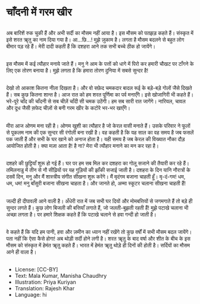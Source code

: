 # चाँदनी में गरम खीर

##
अब बारिशें रुक चुकी हैं और अभी सर्दी का मौसम नहीं आया है। इस मौसम को पतझड़ कहते हैं। संस्कृत में इसे शरत ॠतु का नाम दिया गया है। आ...छि...! मुझे ज़ुकाम है। लगता है मौसम बदलने से बहुत लोग बीमार पड़ रहे हैं। मेरी दादी कहती हैं कि दशहरा आने तक सभी बच्चे ठीक हो जायेंगे।

##
इस मौसम में कई त्यौहार मनाये जाते हैं। मनु ने आम के पत्तों को धागे में पिरो कर हमारी चौखट पर टाँगने के लिए एक तोरण बनाया है। मुझे लगता है कि हमारा तोरण दुनिया में सबसे सुन्दर है!

##
देखो तो आकाश कितना नीला दिखता है। और वो सफ़ेद चमकदार बादल रूई के बड़े-बड़े गोलों जैसे दिखते हैं। सब कुछ कितना शान्त है। आज रात को हम शरत पूर्णिमा का पर्व मनाएँगे। इसे खोजागिरी भी कहते हैं। भरे-पूरे चाँद की चाँदनी से सब चीज़ें चाँदी सी चमक उठेंगी। हम सब सारी रात जागेंगे। नारियल, चावल और दूध जैसी स़फेद चीज़ों से बनी गरम खीर के कटोरे भर-भर खाएँगे।

##
मीरा आज ओणम मना रही है। ओणम खुशी का त्यौहार है जो केरल वासी मनाते हैं। उसके परिवार ने फूलों से पूकलम नाम की एक सुन्दर सी रंगोली बना रखी है। वह कहती है कि यह साल का वह समय है जब फसलें पक जाती हैं और सभी के घर खाने को अनाज होता है। यही समय है जब केरल की विख्यात नौका दौड़ आयोजित होती है। क्या मज़ा आता है! है ना? मेरा भी त्यौहार मनाने का मन कर रहा है।

##
दशहरे की छुट्टियाँ शुरू हो गई हैं। घर पर हम सब मिल कर दशहरा का गोलू सजाने की तैयारी कर रहे हैं। तमिलनाडु में तीन से नौ सीढ़ियों पर यह गुड़ियों की झाँकी सजाई जाती है। दशहरा के दिन यानि नौरात्रों के दसवें दिन, मनु और मैं शास्त्रीय संगीत सीखना शुरू करेंगे। मैं मृदंगम बजाना चाहती हूँ। मृ-दं-गम! धम, धम, धम! मनु बाँसुरी बजाना सीखना चाहता है। और जानते हो, अम्मा स्कूटर चलाना सीखना चाहती हैं!

##
जल्दी ही दीपावली आने वाली है। अँधेरी रात में जब सभी घर दियों और मोमबत्तियों से जगमगाते हैं तो बड़े ही सुन्दर लगते हैं। कुछ लोग बिजली की बत्तियाँ लगाते हैं, जो जलती-बुझती रहती हैं! मुझे पटाखे चलाना भी अच्छा लगता है। पर हमारे शिक्षक कहते हैं कि पटाखे चलाने से हवा गन्दी हो जाती है।

##
वे कहते हैं कि यदि हम पानी, हवा और ज़मीन का ध्यान नहीं रखेंगे तो कुछ वर्षों में सभी मौसम बदल जायेंगे। पता नहीं कि ऐसा कैसे होगा! अब थोड़ी सर्दी होने लगी है। शरत ॠतु के बाद वर्षा और शीत के बीच के इस मौसम को संस्कृत में हेमंत ॠतु कहते हैं। भारत में हेमंत ॠतु थोड़े ही दिनों की होती है। सर्दियों का मौसम आने ही वाला है।

##
* License: [CC-BY]
* Text: Mala Kumar, Manisha Chaudhry
* Illustration: Priya Kuriyan
* Translation: Rajesh Khar
* Language: hi
